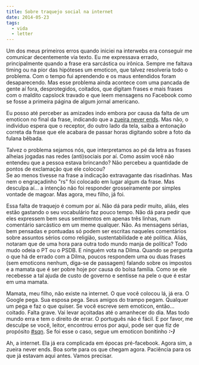 ```yaml
---
title: Sobre traquejo social na internet
date: 2014-05-23
tags:
  - vida
  - letter
---
```


Um dos meus primeiros erros quando iniciei na interwebs era conseguir me comunicar decentemente via texto. Eu me expressava errado, principalmente quando a frase era sarcástica ou irônica. Sempre me faltava timing ou na pior das hipóteses um emoticon, que talvez resolveria todo o problema. Com o tempo fui aprendendo e os maus entendidos foram desaparecendo. Mas esse problema ainda acontece com uma pancada de gente aí fora, desprotegidos, coitados, que digitam frases e mais frases com o maldito capslock travado e que leem mensagens no Facebook como se fosse a primeira página de algum jornal americano.

Eu posso até perceber as amizades indo embora por causa da falta de um emoticon no final da frase, indicando que a [zueira never ends](http://zueraneverends.tumblr.com/). Mas não, o individuo espera que o receptor, do outro lado da tela, saiba a entonação correta da frase que ele acabara de passar horas digitando sobre a foto da fulana bêbada.

Talvez o problema sejamos nós, que interpretamos ao pé da letra as frases alheias jogadas nas redes (anti)sociais por aí. Como assim você não entendeu que a pessoa estava brincando? Não percebeu a quantidade de pontos de exclamação que ele colocou?  
Se ao menos tivesse na frase a indicação extravagante das risadinhas. Mas nem o engraçadinho "rs" foi colocado em lugar algum da frase. Mas desculpa aí… a intenção não foi responder grosseiramente por simples vontade de magoar. Mas agora, meu filho, já foi.

Essa falta de traquejo é comum por aí. Não dá para pedir muito, aliás, eles estão gastando o seu vocabulário faz pouco tempo. Não dá para pedir que eles expressem bem seus sentimentos em apenas três linhas, num comentário sarcástico em um meme qualquer. Não. As mensagens sérias, bem pensadas e pontuadas só podem ser escritas naqueles comentários sobre assuntos sérios como religião, sustentabilidade e até política. Aliás, notaram que de uma hora para outra todo mundo manja de política? Todo mudo odeia o PT ou o PSDB. E ninguém vota na Dilma. Quando se pergunta o que há de errado com a Dilma, poucos respondem uma ou duas frases (sem emoticons nenhum, diga-se de passagem) falando sobre os impostos e a mamata que é ser pobre hoje por causa do bolsa família. Como se ele recebesse a tal ajuda de custo de governo e sentisse na pele o que é estar em uma mamata.

Mamata, meu filho, não existe na internet. O que você colocou lá, já era. O Google pega. Sua esposa pega. Seus amigos do trampo pegam. Qualquer um pega e faz o que quiser. Se você escreve sem emoticon, então… coitado. Falta grave. Vai levar açoitadas até o amanhecer do dia. Mas todo mundo erra e tem o direito de errar. O português não é fácil. E por favor, me desculpe se você, leitor, encontrou erros por aqui, pode ser que fiz de propósito [#sqn](https://twitter.com/hashtag/sqn?f=realtime&src=hash). Se foi esse o caso, segue um emoticon bonitinho **_:-)_**

Ah, a internet. Ela já era complicada em épocas pré-facebook. Agora sim, a zueira never ends. Boa sorte para os que chegam agora. Paciência para os que já estavam aqui antes. Vamos precisar.
